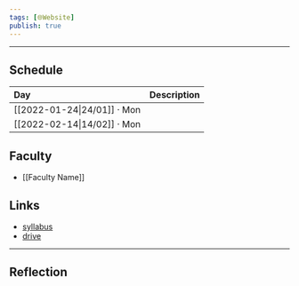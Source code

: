 ```yaml
---
tags: [🌐Website]
publish: true
---
```



---

## Schedule

| Day                         | Description |
|:--------------------------- |:----------- |
| [[2022-01-24\|24/01]] · Mon |             |
| [[2022-02-14\|14/02]] · Mon |             |

## Faculty
- [[Faculty Name]]

## Links
- [syllabus](URL)
- [drive](URL)

---

## Reflection